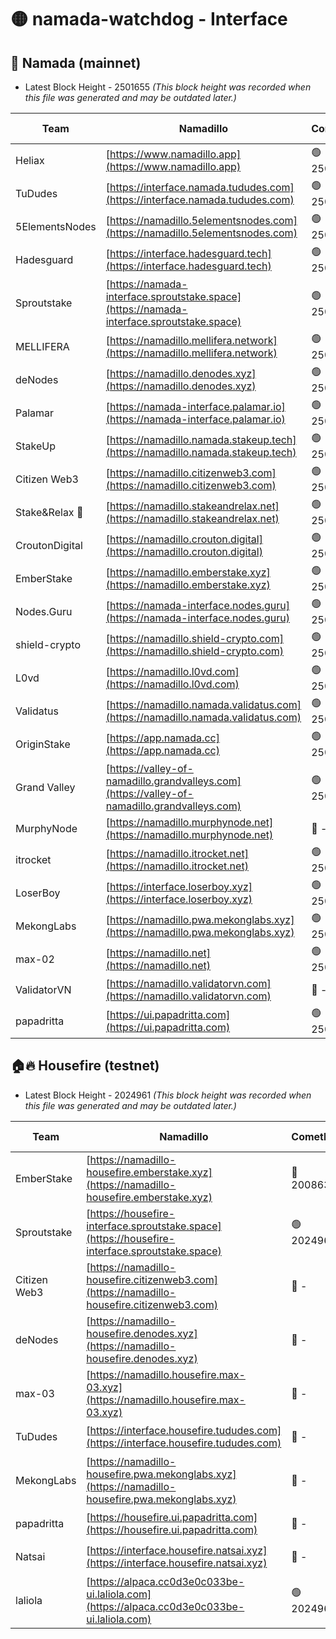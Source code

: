 # 🟡 namada-watchdog - Interface

## 🚀 Namada (mainnet)
- Latest Block Height - 2501655 *(This block height was recorded when this file was generated and may be outdated later.)*

| Team | Namadillo | CometBFT | Indexer | MASP Indexer |
|-|-|-|-|-|
| Heliax | [https://www.namadillo.app](https://www.namadillo.app) | 🟢 2501639 | 🟢 2501639 | 🟢 2501639 |
| TuDudes | [https://interface.namada.tududes.com](https://interface.namada.tududes.com) | 🟢 2501639 | 🟢 2501639 | 🟢 2501639 |
| 5ElementsNodes | [https://namadillo.5elementsnodes.com](https://namadillo.5elementsnodes.com) | 🟢 2501639 | 🟢 2501639 | 🟢 2501639 |
| Hadesguard | [https://interface.hadesguard.tech](https://interface.hadesguard.tech) | 🟢 2501640 | 🟢 2501640 | 🟢 2501640 |
| Sproutstake | [https://namada-interface.sproutstake.space](https://namada-interface.sproutstake.space) | 🟢 2501640 | 🟢 2501640 | 🟢 2501640 |
| MELLIFERA | [https://namadillo.mellifera.network](https://namadillo.mellifera.network) | 🟢 2501641 | 🟢 2501641 | 🟢 2501641 |
| deNodes | [https://namadillo.denodes.xyz](https://namadillo.denodes.xyz) | 🟢 2501642 | 🟢 2501642 | 🟢 2501642 |
| Palamar | [https://namada-interface.palamar.io](https://namada-interface.palamar.io) | 🟢 2501642 | 🟢 2501642 | 🟢 2501642 |
| StakeUp | [https://namadillo.namada.stakeup.tech](https://namadillo.namada.stakeup.tech) | 🟢 2501643 | 🟢 2501643 | 🟢 2501643 |
| Citizen Web3 | [https://namadillo.citizenweb3.com](https://namadillo.citizenweb3.com) | 🟢 2501644 | 🟢 2501643 | 🟢 2501643 |
| Stake&Relax 🦥 | [https://namadillo.stakeandrelax.net](https://namadillo.stakeandrelax.net) | 🟢 2501644 | 🟢 2501644 | 🟢 2501644 |
| CroutonDigital | [https://namadillo.crouton.digital](https://namadillo.crouton.digital) | 🟢 2501645 | 🟢 2501645 | 🟢 2501645 |
| EmberStake | [https://namadillo.emberstake.xyz](https://namadillo.emberstake.xyz) | 🟢 2501645 | 🟢 2501645 | 🟢 2501645 |
| Nodes.Guru | [https://namada-interface.nodes.guru](https://namada-interface.nodes.guru) | 🟢 2501646 | 🟢 2501645 | 🟢 2501645 |
| shield-crypto | [https://namadillo.shield-crypto.com](https://namadillo.shield-crypto.com) | 🟢 2501646 | 🟢 2501646 | 🟢 2501646 |
| L0vd | [https://namadillo.l0vd.com](https://namadillo.l0vd.com) | 🟢 2501647 | 🟢 2501647 | 🟢 2501647 |
| Validatus | [https://namadillo.namada.validatus.com](https://namadillo.namada.validatus.com) | 🟢 2501648 | 🟢 2501648 | 🟢 2501648 |
| OriginStake | [https://app.namada.cc](https://app.namada.cc) | 🟢 2501648 | 🟢 2501648 | 🟢 2501648 |
| Grand Valley | [https://valley-of-namadillo.grandvalleys.com](https://valley-of-namadillo.grandvalleys.com) | 🟢 2501649 | 🟢 2501648 | 🟢 2501649 |
| MurphyNode | [https://namadillo.murphynode.net](https://namadillo.murphynode.net) | 🔴 - | 🔴 - | 🔴 - |
| itrocket | [https://namadillo.itrocket.net](https://namadillo.itrocket.net) | 🟢 2501651 | 🟢 2501651 | 🟢 2501651 |
| LoserBoy | [https://interface.loserboy.xyz](https://interface.loserboy.xyz) | 🟢 2501652 | 🟢 2501652 | 🟢 2501652 |
| MekongLabs | [https://namadillo.pwa.mekonglabs.xyz](https://namadillo.pwa.mekonglabs.xyz) | 🟢 2501653 | 🟢 2501652 | 🟢 2501652 |
| max-02 | [https://namadillo.net](https://namadillo.net) | 🟢 2501653 | 🟢 2501653 | 🟢 2501653 |
| ValidatorVN | [https://namadillo.validatorvn.com](https://namadillo.validatorvn.com) | 🔴 - | 🔴 - | 🔴 - |
| papadritta | [https://ui.papadritta.com](https://ui.papadritta.com) | 🟢 2501655 | 🟢 2501655 | 🟢 2501655 |

## 🏠🔥 Housefire (testnet)
- Latest Block Height - 2024961 *(This block height was recorded when this file was generated and may be outdated later.)*

| Team | Namadillo | CometBFT | Indexer | MASP Indexer |
|-|-|-|-|-|
| EmberStake | [https://namadillo-housefire.emberstake.xyz](https://namadillo-housefire.emberstake.xyz) | 🔴 2008636 | 🔴 2008636 | 🔴 2008636 |
| Sproutstake | [https://housefire-interface.sproutstake.space](https://housefire-interface.sproutstake.space) | 🟢 2024961 | 🟢 2024961 | 🟢 2024961 |
| Citizen Web3 | [https://namadillo-housefire.citizenweb3.com](https://namadillo-housefire.citizenweb3.com) | 🔴 - | 🔴 1887621 | 🟢 2024961 |
| deNodes | [https://namadillo-housefire.denodes.xyz](https://namadillo-housefire.denodes.xyz) | 🔴 - | 🟢 2024960 | 🟢 2024961 |
| max-03 | [https://namadillo.housefire.max-03.xyz](https://namadillo.housefire.max-03.xyz) | 🔴 - | 🟢 2024960 | 🟢 2024961 |
| TuDudes | [https://interface.housefire.tududes.com](https://interface.housefire.tududes.com) | 🔴 - | 🟢 2024960 | 🟢 2024961 |
| MekongLabs | [https://namadillo-housefire.pwa.mekonglabs.xyz](https://namadillo-housefire.pwa.mekonglabs.xyz) | 🔴 - | 🟢 2024960 | 🟢 2024961 |
| papadritta | [https://housefire.ui.papadritta.com](https://housefire.ui.papadritta.com) | 🔴 - | 🟢 2024960 | 🟢 2024961 |
| Natsai | [https://interface.housefire.natsai.xyz](https://interface.housefire.natsai.xyz) | 🔴 - | 🟢 2024960 | 🟢 2024961 |
| laliola | [https://alpaca.cc0d3e0c033be-ui.laliola.com](https://alpaca.cc0d3e0c033be-ui.laliola.com) | 🟢 2024961 | 🟢 2024961 | 🟢 2024961 |

